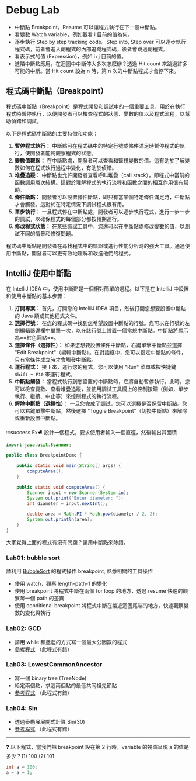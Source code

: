 Debug Lab
===

- 中斷點 Breakpoint。Resume 可以讓程式執行在下一個中斷點。
- 看變數 Watch variable，例如觀看 i 目前的值為何。
- 逐步執行 Step by step tracking code。Step into, Step over 可以逐步執行程式碼，前者會進入副程式的內部追蹤程式碼，後者會跳過副程式。
- 看表示式的值 (Expression)，例如 i+j 目前的值。
- 進階中斷點應用。在迴圈中中斷停太多次怎麼辦？透過 Hit count 來跳過許多可能的中斷。當 Hit count 設為 n 時，第 n 次的中斷點程式才會停下來。

## 程式碼中斷點（Breakpoint）

程式碼中斷點（Breakpoint）是程式開發和調試中的一個重要工具，用於在執行程式時暫停執行，以便開發者可以檢查程式的狀態、變數的值以及程式流程，以幫助偵錯和調試。

以下是程式碼中斷點的主要特徵和功能：

1. **暫停程式執行：** 中斷點可在程式碼中的特定行號或條件滿足時暫停程式的執行，使開發者能夠觀察程式的狀態。
2. **變數值觀察：** 在中斷點處，開發者可以查看和監視變數的值。這有助於了解變數如何在程式執行過程中變化，有助於偵錯。
3. **堆疊追蹤：** 中斷點也允許開發者查看呼叫堆疊（call stack），即程式中當前的函數調用層次結構。這對於理解程式的執行流程和函數之間的相互作用很有幫助。
4. **條件斷點：** 開發者可以設置條件斷點，即只有當某個特定條件滿足時，中斷點才會觸發。這對於在特定情況下調試程式很有用。
5. **單步執行：** 一旦程式停在中斷點處，開發者可以逐步執行程式，進行一步一步的調試，以確保程式的每個部分都按預期運行。
6. **修改程式狀態：** 在某些調試工具中，您還可以在中斷點處修改變數的值，以測試不同的情景和修復問題。

程式碼中斷點是開發者在尋找程式中的錯誤或進行性能分析時的強大工具。通過使用中斷點，開發者可以更有效地理解和改進他們的程式。

## IntelliJ 使用中斷點
在 IntelliJ IDEA 中，使用中斷點是一個相對簡單的過程。以下是在 IntelliJ 中設置和使用中斷點的基本步驟：

1. **打開專案：** 首先，打開您的 IntelliJ IDEA 項目，然後打開您想要設置中斷點的 Java 類或其他程式文件。
2. **選擇行號：** 在您的程式碼中找到您希望設置中斷點的行號。您可以在行號的左側編輯器邊欄中單擊一次，以在該行號上設置一個常規中斷點。中斷點將顯示為==紅色圓點==。
3. **選擇條件（選擇性）：** 如果您想要設置條件中斷點，右鍵單擊中斷點並選擇 "Edit Breakpoint"（編輯中斷點）。在對話框中，您可以指定中斷點的條件，只有當條件成立時才會觸發中斷點。
4. **運行程式：** 接下來，運行您的程式。您可以使用 "Run" 菜單或按快捷鍵 `Shift + F10` 來運行程式。
5. **中斷點觸發：** 當程式執行到您設置的中斷點時，它將自動暫停執行。此時，您可以檢查變數、查看堆疊追蹤，並使用調試工具欄上的控制按鈕（例如，單步執行、繼續、中止等）來控制程式的執行流程。
6. **解除中斷點（選擇性）：** 一旦您完成了調試，您可以選擇是否保留中斷點。您可以右鍵單擊中斷點，然後選擇 "Toggle Breakpoint"（切換中斷點）來解除或重新設置中斷點。

:::success
Ex:ice_skate: 設計一個程式，要求使用者輸入一個直徑，然後輸出其面積


```java
import java.util.Scanner;

public class BreakpointDemo {

    public static void main(String[] args) {
        computeArea();
    }

    public static void computeArea() {
        Scanner input = new Scanner(System.in);
        System.out.print("Enter diameter: ");
        int diameter = input.nextInt();

        double area = Math.PI * Math.pow(diameter / 2, 2);
        System.out.println(area);
    }
}
```

大家覺得上面的程式有沒有問題？請用中斷點來除錯。

### Lab01: bubble sort

請利用 [BubbleSort](./BubbleSort.java) 的程式操作 breakpoint, 熟悉相關的工具操作

* 使用 watch，觀察 length-path-1 的變化
* 使用 breakpoint 將程式中斷在兩個 for loop 的地方，透過 resume 快速的觀察每一個 path 的差異
* 使用 conditional breakpoint 將程式中斷在接近迴圈尾端的地方，快速觀察變數的變化與執行

### Lab02: GCD
* 請用 while 和遞迴的方式寫一個最大公因數的程式
* [參考程式](./GCD.java) （此程式有錯）

### Lab03: LowestCommonAncestor
* 寫一個 binary tree (TreeNode)
* 給定兩個點，求這兩個點的最低共同祖先節點
* [參考程式](./LowestCommonAncestor.java) （此程式有錯）

### Lab04: Sin
* 透過泰勒展展開式計算 Sin(30)
* [參考程式](./Sin.java) （此程式有錯）

---

:question: 以下程式，當我們把 breakpoint 設在第 2 行時，variable 的視窗呈現 a 的值是多少？(1) 100 (2) 101

```java
int a = 100;
a = a + 1;
```
